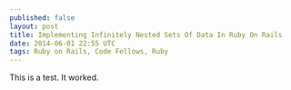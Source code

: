 ```yaml
---
published: false
layout: post
title: Implementing Infinitely Nested Sets Of Data In Ruby On Rails
date: 2014-06-01 22:55 UTC
tags: Ruby on Rails, Code Fellows, Ruby
---
```


This is a test. It worked.
